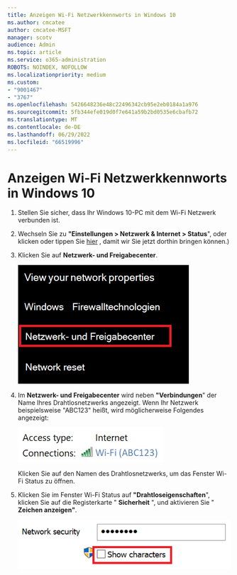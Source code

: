 ```yaml
---
title: Anzeigen Wi-Fi Netzwerkkennworts in Windows 10
ms.author: cmcatee
author: cmcatee-MSFT
manager: scotv
audience: Admin
ms.topic: article
ms.service: o365-administration
ROBOTS: NOINDEX, NOFOLLOW
ms.localizationpriority: medium
ms.custom:
- "9001467"
- "3767"
ms.openlocfilehash: 5426648236e48c22496342cb95e2eb0184a1a976
ms.sourcegitcommit: 5fb344efe019d0f7e641a59b2bd0535e6cbafb72
ms.translationtype: MT
ms.contentlocale: de-DE
ms.lasthandoff: 06/29/2022
ms.locfileid: "66519996"
---
```

# <a name="view-wi-fi-network-password-in-windows-10"></a>Anzeigen Wi-Fi Netzwerkkennworts in Windows 10

1. Stellen Sie sicher, dass Ihr Windows 10-PC mit dem Wi-Fi Netzwerk verbunden ist.

2. Wechseln Sie zu **"Einstellungen > Netzwerk & Internet > Status**", oder klicken oder tippen Sie [hier](ms-settings:network?activationSource=GetHelp) , damit wir Sie jetzt dorthin bringen können.)

3. Klicken Sie auf **Netzwerk- und Freigabecenter**.

    ![Netzwerk- und Freigabecenter.](media/network-sharing-center.png)

4. Im **Netzwerk- und Freigabecenter** wird neben **"Verbindungen**" der Name Ihres Drahtlosnetzwerks angezeigt. Wenn Ihr Netzwerk beispielsweise "ABC123" heißt, wird möglicherweise Folgendes angezeigt:

    ![Netzwerkverbindungen.](media/network-connections.png)

    Klicken Sie auf den Namen des Drahtlosnetzwerks, um das Fenster Wi-Fi Status zu öffnen. 

5. Klicken Sie im Fenster Wi-Fi Status auf **"Drahtloseigenschaften**", klicken Sie auf die Registerkarte " **Sicherheit** ", und aktivieren Sie " **Zeichen anzeigen"**.

    ![Zeigen Sie Wi-Fi Kennwortzeichen an.](media/show-password-characters.png)

